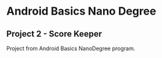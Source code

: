 # Android Basics Nano Degree
## Project 2 - Score Keeper

Project from Android Basics NanoDegree program.
